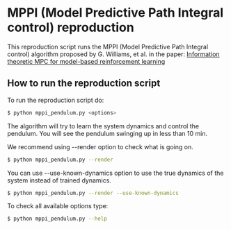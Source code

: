 # MPPI (Model Predictive Path Integral control) reproduction

This reproduction script runs the MPPI (Model Predictive Path Integral control) algorithm proposed by G. Williams, et al. in the paper:
    [Information theoretic MPC for model-based reinforcement learning](https://ieeexplore.ieee.org/document/7989202)

## How to run the reproduction script

To run the reproduction script do:

```sh
$ python mppi_pendulum.py <options>
```

The algorithm will try to learn the system dynamics and control the pendulum.
You will see the pendulum swinging up in less than 10 min.

We recommend using --render option to check what is going on.

```sh
$ python mppi_pendulum.py --render
```

You can use --use-known-dynamics option to use the true dynamics of the system instead of trained dynamics.

```sh
$ python mppi_pendulum.py --render --use-known-dynamics
```

To check all available options type:

```sh
$ python mppi_pendulum.py --help
```